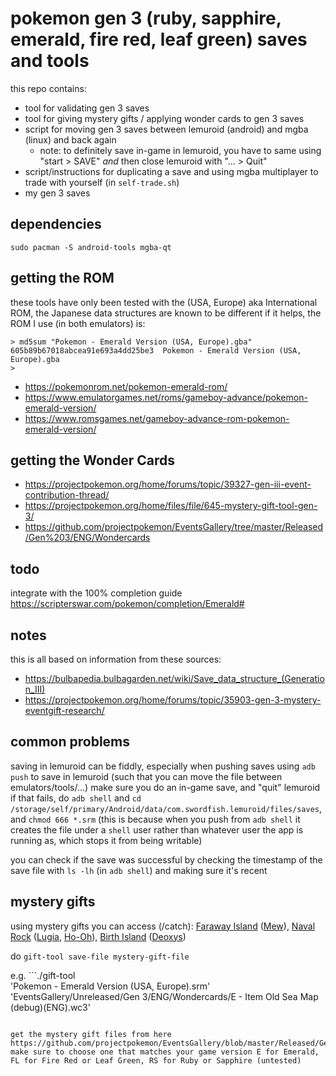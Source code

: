 # pokemon gen 3 (ruby, sapphire, emerald, fire red, leaf green) saves and tools

this repo contains:
- tool for validating gen 3 saves
- tool for giving mystery gifts / applying wonder cards to gen 3 saves
- script for moving gen 3 saves between lemuroid (android) and mgba (linux) and back again
  - note: to definitely save in-game in lemuroid, you have to same using "start > SAVE" *and* then close lemuroid with "... > Quit"
- script/instructions for duplicating a save and using mgba multiplayer to trade with yourself (in `self-trade.sh`)
- my gen 3 saves

## dependencies

```
sudo pacman -S android-tools mgba-qt
```

## getting the ROM
these tools have only been tested with the (USA, Europe) aka International ROM, the Japanese data structures are known to be different
if it helps, the ROM I use (in both emulators) is:
```
> md5sum "Pokemon - Emerald Version (USA, Europe).gba"
605b89b67018abcea91e693a4dd25be3  Pokemon - Emerald Version (USA, Europe).gba
>
```

- https://pokemonrom.net/pokemon-emerald-rom/
- https://www.emulatorgames.net/roms/gameboy-advance/pokemon-emerald-version/
- https://www.romsgames.net/gameboy-advance-rom-pokemon-emerald-version/

## getting the Wonder Cards

- https://projectpokemon.org/home/forums/topic/39327-gen-iii-event-contribution-thread/
- https://projectpokemon.org/home/files/file/645-mystery-gift-tool-gen-3/
- https://github.com/projectpokemon/EventsGallery/tree/master/Released/Gen%203/ENG/Wondercards

## todo

integrate with the 100% completion guide https://scripterswar.com/pokemon/completion/Emerald#

## notes

this is all based on information from these sources:
- https://bulbapedia.bulbagarden.net/wiki/Save_data_structure_(Generation_III)
- https://projectpokemon.org/home/forums/topic/35903-gen-3-mystery-eventgift-research/

## common problems

saving in lemuroid can be fiddly, especially when pushing saves using `adb push`
to save in lemuroid (such that you can move the file between emulators/tools/...) make sure you do an in-game save, and "quit" lemuroid
if that fails, do `adb shell` and `cd /storage/self/primary/Android/data/com.swordfish.lemuroid/files/saves`, and `chmod 666 *.srm` (this is because when you push from `adb shell` it creates the file under a `shell` user rather than whatever user the app is running as, which stops it from being writable)

you can check if the save was successful by checking the timestamp of the save file with `ls -lh` (in `adb shell`) and making sure it's recent

## mystery gifts

using mystery gifts you can access (/catch): [Faraway Island](https://bulbapedia.bulbagarden.net/wiki/Faraway_Island) ([Mew](https://bulbapedia.bulbagarden.net/wiki/Mew_(Pok%C3%A9mon))), [Naval Rock](https://bulbapedia.bulbagarden.net/wiki/Navel_Rock) ([Lugia](https://bulbapedia.bulbagarden.net/wiki/Lugia_(Pok%C3%A9mon)), [Ho-Oh](https://bulbapedia.bulbagarden.net/wiki/Ho-Oh_(Pok%C3%A9mon))), [Birth Island](https://bulbapedia.bulbagarden.net/wiki/Birth_Island) ([Deoxys](https://bulbapedia.bulbagarden.net/wiki/Deoxys_(Pok%C3%A9mon)))

do `gift-tool save-file mystery-gift-file`

e.g. ```./gift-tool \
  'Pokemon - Emerald Version (USA, Europe).srm' \
  'EventsGallery/Unreleased/Gen 3/ENG/Wondercards/E - Item Old Sea Map (debug)(ENG).wc3'
```

get the mystery gift files from here https://github.com/projectpokemon/EventsGallery/blob/master/Released/Gen%203/ENG/Wondercards/ make sure to choose one that matches your game version E for Emerald, FL for Fire Red or Leaf Green, RS for Ruby or Sapphire (untested)
